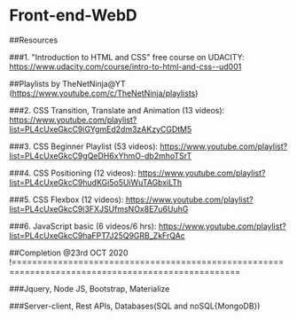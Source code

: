 # Front-end-WebD

##Resources

###1. "Introduction to HTML and CSS" free course on UDACITY: https://www.udacity.com/course/intro-to-html-and-css--ud001

##Playlists by TheNetNinja@YT (https://www.youtube.com/c/TheNetNinja/playlists)

###2. CSS Transition, Translate and Animation (13 videos): https://www.youtube.com/playlist?list=PL4cUxeGkcC9iGYgmEd2dm3zAKzyCGDtM5
 
###3. CSS Beginner Playlist (53 videos): https://www.youtube.com/playlist?list=PL4cUxeGkcC9gQeDH6xYhmO-db2mhoTSrT 

###4. CSS Positioning (12 videos): https://www.youtube.com/playlist?list=PL4cUxeGkcC9hudKGi5o5UiWuTAGbxiLTh

###5. CSS Flexbox (12 videos): https://www.youtube.com/playlist?list=PL4cUxeGkcC9i3FXJSUfmsNOx8E7u6UuhG

###6. JavaScript basic (6 videos/6 hrs): https://www.youtube.com/playlist?list=PL4cUxeGkcC9haFPT7J25Q9GRB_ZkFrQAc

##Completion @23rd OCT 2020
!==================================================================================================

###Jquery, Node JS, Bootstrap, Materialize

###Server-client, Rest APIs, Databases(SQL and noSQL{MongoDB})
